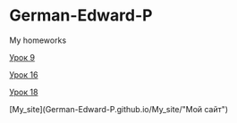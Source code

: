 

# German-Edward-P
My homeworks

[Урок 9](German-Edward-P.github.io/lesson_9/ "Описание")

[Урок 16](German-Edward-P.github.io/lesson_16/"Описание")

[Урок 18](German-Edward-P.github.io/lesson_18/"Аккордион")

[My_site](German-Edward-P.github.io/My_site/"Мой cайт")

